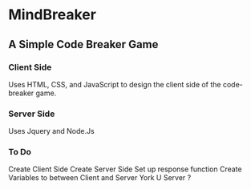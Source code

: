 # MindBreaker
## A Simple Code Breaker Game

### Client Side
Uses HTML, CSS, and JavaScript to design the client side of the code-breaker game.

### Server Side
Uses Jquery and Node.Js


### To Do
Create Client Side
Create Server Side
Set up response function
Create Variables to between Client and Server
York U Server ?
